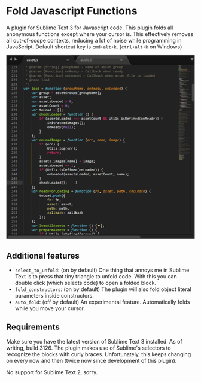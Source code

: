 # Fold Javascript Functions 

A plugin for Sublime Text 3 for Javascript code. This plugin folds all anonymous functions except where your cursor is. This effectively removes all out-of-scope contexts, reducing a lot of noise while programming in JavaScript. 
Default shortcut key is ``cmd+alt+k``. (``ctrl+alt+k`` on Windows) 

![Example gif](/image/example.gif?raw=true "Fold all functions out of scope.")

## Additional features

* ``select_to_unfold``: (on by default) One thing that annoys me in Sublime Text is to press that tiny triangle to unfold code. With this you can double click (which selects code) to open a folded block.
* ``fold_constructors``: (on by default) The plugin will also fold object literal parameters inside constructors.
* ``auto_fold``: (off by default) An experimental feature. Automatically folds while you move your cursor. 

## Requirements

Make sure you have the latest version of Sublime Text 3 installed. As of writing, build 3126.
The plugin makes use of Sublime's selectors to recognize the blocks with curly braces. Unfortunately, this keeps changing on every now and then (twice now since development of this plugin).

No support for Sublime Text 2, sorry.